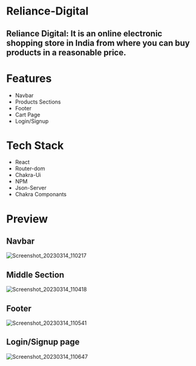 # Reliance-Digital
## Reliance Digital: It is an online electronic shopping store in India from where you can buy products in a reasonable price. 

# Features
* Navbar
* Products Sections
* Footer
* Cart Page
* Login/Signup


# Tech Stack
* React
* Router-dom
* Chakra-Ui
* NPM 
* Json-Server
* Chakra Componants


# Preview
## Navbar
![Screenshot_20230314_110217](https://user-images.githubusercontent.com/107460950/224966250-9a06ce4d-4965-4678-b908-58962cac4566.png)

## Middle Section
![Screenshot_20230314_110418](https://user-images.githubusercontent.com/107460950/224966598-c11d3e64-cc26-4af4-a0fc-ed87db1334cd.png)

## Footer
![Screenshot_20230314_110541](https://user-images.githubusercontent.com/107460950/224967049-d33c8fe0-f459-4f84-a6ac-20dd08e9427f.png)

## Login/Signup page
![Screenshot_20230314_110647](https://user-images.githubusercontent.com/107460950/224967093-53efbd8b-bfd7-4bc8-8eb1-1820604df62f.png)
